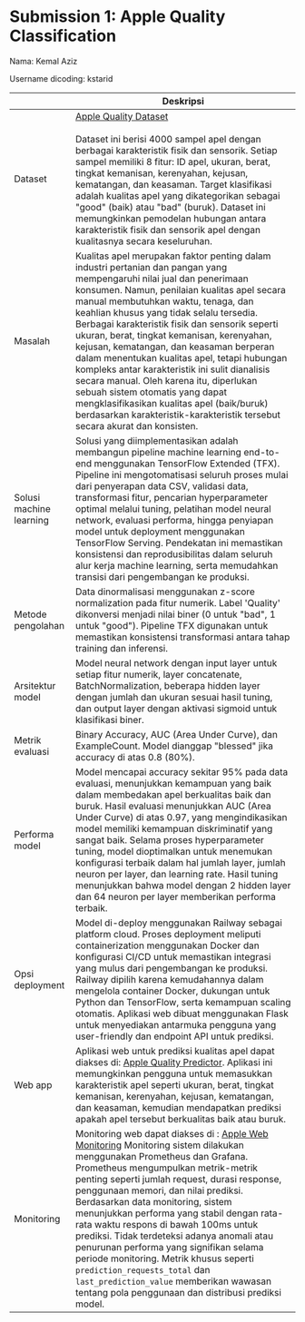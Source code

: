 # Submission 1: Apple Quality Classification

Nama: Kemal Aziz

Username dicoding: kstarid

|                         | Deskripsi                                                                                                                                                                                                                                                                                                                                                                                                                                                                                                                                                                                                                                                                                                      |
| ----------------------- | -------------------------------------------------------------------------------------------------------------------------------------------------------------------------------------------------------------------------------------------------------------------------------------------------------------------------------------------------------------------------------------------------------------------------------------------------------------------------------------------------------------------------------------------------------------------------------------------------------------------------------------------------------------------------------------------------------------- |
| Dataset                 | [Apple Quality Dataset](https://www.kaggle.com/datasets/nelgiriyewithana/apple-quality) <br><br>Dataset ini berisi 4000 sampel apel dengan berbagai karakteristik fisik dan sensorik. Setiap sampel memiliki 8 fitur: ID apel, ukuran, berat, tingkat kemanisan, kerenyahan, kejusan, kematangan, dan keasaman. Target klasifikasi adalah kualitas apel yang dikategorikan sebagai "good" (baik) atau "bad" (buruk). Dataset ini memungkinkan pemodelan hubungan antara karakteristik fisik dan sensorik apel dengan kualitasnya secara keseluruhan.                                                                                                                                                           |
| Masalah                 | Kualitas apel merupakan faktor penting dalam industri pertanian dan pangan yang mempengaruhi nilai jual dan penerimaan konsumen. Namun, penilaian kualitas apel secara manual membutuhkan waktu, tenaga, dan keahlian khusus yang tidak selalu tersedia. Berbagai karakteristik fisik dan sensorik seperti ukuran, berat, tingkat kemanisan, kerenyahan, kejusan, kematangan, dan keasaman berperan dalam menentukan kualitas apel, tetapi hubungan kompleks antar karakteristik ini sulit dianalisis secara manual. Oleh karena itu, diperlukan sebuah sistem otomatis yang dapat mengklasifikasikan kualitas apel (baik/buruk) berdasarkan karakteristik-karakteristik tersebut secara akurat dan konsisten. |
| Solusi machine learning | Solusi yang diimplementasikan adalah membangun pipeline machine learning end-to-end menggunakan TensorFlow Extended (TFX). Pipeline ini mengotomatisasi seluruh proses mulai dari penyerapan data CSV, validasi data, transformasi fitur, pencarian hyperparameter optimal melalui tuning, pelatihan model neural network, evaluasi performa, hingga penyiapan model untuk deployment menggunakan TensorFlow Serving. Pendekatan ini memastikan konsistensi dan reprodusibilitas dalam seluruh alur kerja machine learning, serta memudahkan transisi dari pengembangan ke produksi.                                                                                                                           |
| Metode pengolahan       | Data dinormalisasi menggunakan z-score normalization pada fitur numerik. Label 'Quality' dikonversi menjadi nilai biner (0 untuk "bad", 1 untuk "good"). Pipeline TFX digunakan untuk memastikan konsistensi transformasi antara tahap training dan inferensi.                                                                                                                                                                                                                                                                                                                                                                                                                                                 |
| Arsitektur model        | Model neural network dengan input layer untuk setiap fitur numerik, layer concatenate, BatchNormalization, beberapa hidden layer dengan jumlah dan ukuran sesuai hasil tuning, dan output layer dengan aktivasi sigmoid untuk klasifikasi biner.                                                                                                                                                                                                                                                                                                                                                                                                                                                               |
| Metrik evaluasi         | Binary Accuracy, AUC (Area Under Curve), dan ExampleCount. Model dianggap "blessed" jika accuracy di atas 0.8 (80%).                                                                                                                                                                                                                                                                                                                                                                                                                                                                                                                                                                                           |
| Performa model          | Model mencapai accuracy sekitar 95% pada data evaluasi, menunjukkan kemampuan yang baik dalam membedakan apel berkualitas baik dan buruk. Hasil evaluasi menunjukkan AUC (Area Under Curve) di atas 0.97, yang mengindikasikan model memiliki kemampuan diskriminatif yang sangat baik. Selama proses hyperparameter tuning, model dioptimalkan untuk menemukan konfigurasi terbaik dalam hal jumlah layer, jumlah neuron per layer, dan learning rate. Hasil tuning menunjukkan bahwa model dengan 2 hidden layer dan 64 neuron per layer memberikan performa terbaik.                                                                                                                                        |
| Opsi deployment         | Model di-deploy menggunakan Railway sebagai platform cloud. Proses deployment meliputi containerization menggunakan Docker dan konfigurasi CI/CD untuk memastikan integrasi yang mulus dari pengembangan ke produksi. Railway dipilih karena kemudahannya dalam mengelola container Docker, dukungan untuk Python dan TensorFlow, serta kemampuan scaling otomatis. Aplikasi web dibuat menggunakan Flask untuk menyediakan antarmuka pengguna yang user-friendly dan endpoint API untuk prediksi.                                                                                                                                                                                                             |
| Web app                 | Aplikasi web untuk prediksi kualitas apel dapat diakses di: [Apple Quality Predictor](https://apple-web-production.up.railway.app). Aplikasi ini memungkinkan pengguna untuk memasukkan karakteristik apel seperti ukuran, berat, tingkat kemanisan, kerenyahan, kejusan, kematangan, dan keasaman, kemudian mendapatkan prediksi apakah apel tersebut berkualitas baik atau buruk.                                                                                                                                                                                                                                                                                                                            |
| Monitoring              | Monitoring web dapat diakses di : [Apple Web Monitoring](https://apple-web-production.up.railway.app/monitoring) Monitoring sistem dilakukan menggunakan Prometheus dan Grafana. Prometheus mengumpulkan metrik-metrik penting seperti jumlah request, durasi response, penggunaan memori, dan nilai prediksi. Berdasarkan data monitoring, sistem menunjukkan performa yang stabil dengan rata-rata waktu respons di bawah 100ms untuk prediksi. Tidak terdeteksi adanya anomali atau penurunan performa yang signifikan selama periode monitoring. Metrik khusus seperti `prediction_requests_total` dan `last_prediction_value` memberikan wawasan tentang pola penggunaan dan distribusi prediksi model.                                                                                                                    |
